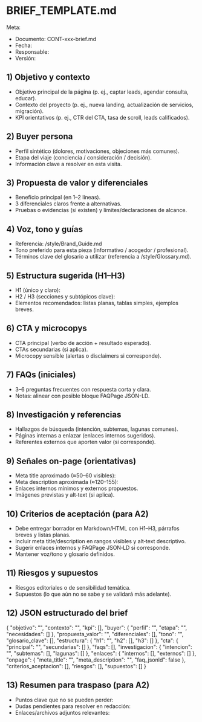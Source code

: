 # BRIEF_TEMPLATE.md

Meta:
- Documento: CONT-xxx-brief.md
- Fecha:
- Responsable:
- Versión:

## 1) Objetivo y contexto
- Objetivo principal de la página (p. ej., captar leads, agendar consulta, educar).
- Contexto del proyecto (p. ej., nueva landing, actualización de servicios, migración).
- KPI orientativos (p. ej., CTR del CTA, tasa de scroll, leads calificados).

## 2) Buyer persona
- Perfil sintético (dolores, motivaciones, objeciones más comunes).
- Etapa del viaje (conciencia / consideración / decisión).
- Información clave a resolver en esta visita.

## 3) Propuesta de valor y diferenciales
- Beneficio principal (en 1–2 líneas).
- 3 diferenciales claros frente a alternativas.
- Pruebas o evidencias (si existen) y límites/declaraciones de alcance.

## 4) Voz, tono y guías
- Referencia: /style/Brand_Guide.md
- Tono preferido para esta pieza (informativo / acogedor / profesional).
- Términos clave del glosario a utilizar (referencia a /style/Glossary.md).

## 5) Estructura sugerida (H1–H3)
- H1 (único y claro):
- H2 / H3 (secciones y subtópicos clave):
- Elementos recomendados: listas planas, tablas simples, ejemplos breves.

## 6) CTA y microcopys
- CTA principal (verbo de acción + resultado esperado).
- CTAs secundarias (si aplica).
- Microcopy sensible (alertas o disclaimers si corresponde).

## 7) FAQs (iniciales)
- 3–6 preguntas frecuentes con respuesta corta y clara.
- Notas: alinear con posible bloque FAQPage JSON-LD.

## 8) Investigación y referencias
- Hallazgos de búsqueda (intención, subtemas, lagunas comunes).
- Páginas internas a enlazar (enlaces internos sugeridos).
- Referentes externos que aporten valor (si corresponde).

## 9) Señales on‑page (orientativas)
- Meta title aproximado (≈50–60 visibles):
- Meta description aproximada (≈120–155):
- Enlaces internos mínimos y externos propuestos.
- Imágenes previstas y alt‑text (si aplica).

## 10) Criterios de aceptación (para A2)
- Debe entregar borrador en Markdown/HTML con H1–H3, párrafos breves y listas planas.
- Incluir meta title/description en rangos visibles y alt‑text descriptivo.
- Sugerir enlaces internos y FAQPage JSON‑LD si corresponde.
- Mantener voz/tono y glosario definidos.

## 11) Riesgos y supuestos
- Riesgos editoriales o de sensibilidad temática.
- Supuestos (lo que aún no se sabe y se validará más adelante).

## 12) JSON estructurado del brief

{
"objetivo": "",
"contexto": "",
"kpi": [],
"buyer": {
"perfil": "",
"etapa": "",
"necesidades": []
},
"propuesta_valor": "",
"diferenciales": [],
"tono": "",
"glosario_clave": [],
"estructura": {
"h1": "",
"h2": [],
"h3": []
},
"cta": {
"principal": "",
"secundarias": []
},
"faqs": [],
"investigacion": {
"intencion": "",
"subtemas": [],
"lagunas": []
},
"enlaces": {
"internos": [],
"externos": []
},
"onpage": {
"meta_title": "",
"meta_description": "",
"faq_jsonld": false
},
"criterios_aceptacion": [],
"riesgos": [],
"supuestos": []
}

## 13) Resumen para traspaso (para A2)
- Puntos clave que no se pueden perder:
- Dudas pendientes para resolver en redacción:
- Enlaces/archivos adjuntos relevantes:
